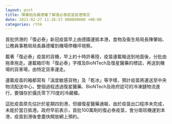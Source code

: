 ```yaml
---
layout: post
title: 陳肇始及聶德權了解復必泰疫苗抵港情況
date: 2021-02-27 11:26:57.000000000 +08:00
categories: rthk
---
```


首批供港的「復必泰」新冠疫苗早上由德國運抵本港，食物及衞生局局長陳肇始、公務員事務局局長聶德權到機場停機坪視察。

載著「復必泰」疫苗的貨機，早上約十時許著陸，疫苗運載箱送到地面後，分批由拖車拖走。運載箱印有「復必泰」字樣及BioNTech及復星醫藥的標誌，再送到機場的貨車場，由特定貨車運走。

運載疫苗的箱都寫有「溫度敏感貨物」及「乾冰」等字樣，預計疫苗將運送至中央物流配送中心，整個過程透過復星醫藥、BioNTech及政府認可的冷凍鏈物流進行，要儲存於攝氏零下70度的冷藏櫃。

這批疫苗原先估計於星期四到港，但據復星醫藥通報，由於疫苗出口程序未完成，未能於當日抵港。政府早前表示，首批100萬劑的復必泰疫苗，會分兩班機運到本港，疫苗到港後會盡快開放網上預約。

